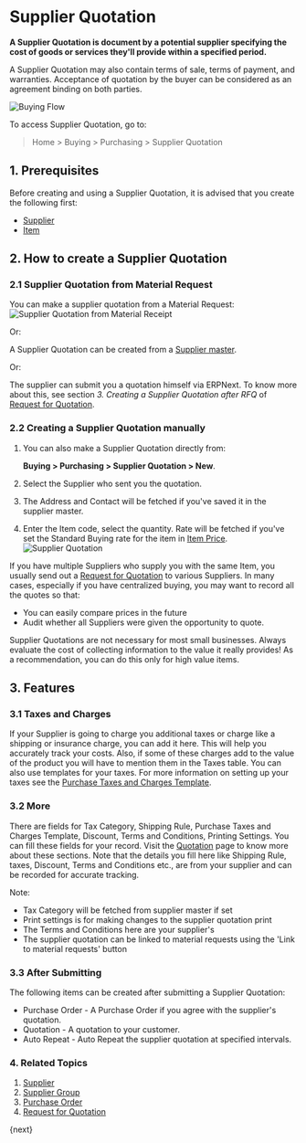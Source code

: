 <!-- add-breadcrumbs -->
# Supplier Quotation

**A Supplier Quotation is document by a potential supplier specifying the cost of goods or services they'll provide within a specified period.**

A Supplier Quotation may also contain terms of sale, terms of payment, and warranties. Acceptance of quotation by the buyer can be considered as an agreement binding on both parties.

![Buying Flow](/docs/assets/img/buying/buying_flow_sq.png)

To access Supplier Quotation, go to:
> Home > Buying > Purchasing > Supplier Quotation

## 1. Prerequisites
Before creating and using a Supplier Quotation, it is advised that you create the following first:

* [Supplier](/docs/user/manual/en/buying/supplier)
* [Item](/docs/user/manual/en/stock/item)

## 2. How to create a Supplier Quotation

### 2.1 Supplier Quotation from Material Request

You can make a supplier quotation from a Material Request:
![Supplier Quotation from Material Receipt]({{docs_base_url}}/assets/img/buying/supplier-quotation-from-mr.png)

Or:

A Supplier Quotation can be created from a [Supplier master](/docs/user/manual/en/buying/supplier).

Or:

The supplier can submit you a quotation himself via ERPNext. To know more about this, see section _3. Creating a Supplier Quotation after RFQ_ of [Request for Quotation](/docs/user/videos/learn/request-for-quotation).

### 2.2 Creating a Supplier Quotation manually
1. You can also make a Supplier Quotation directly from:

    **Buying > Purchasing > Supplier Quotation > New**.
1. Select the Supplier who sent you the quotation.
1. The Address and Contact will be fetched if you've saved it in the supplier master.
1. Enter the Item code, select the quantity. Rate will be fetched if you've set the Standard Buying rate for the item in [Item Price](/docs/user/manual/en/stock/item-price).
    <img class="screenshot" alt="Supplier Quotation" src="{{docs_base_url}}/assets/img/buying/supplier-quotation.png">

If you have multiple Suppliers who supply you with the same Item, you
usually send out a [Request for Quotation](/docs/user/videos/learn/request-for-quotation) to various Suppliers. In
many cases, especially if you have centralized buying, you may want to record all the quotes so that:

  * You can easily compare prices in the future
  * Audit whether all Suppliers were given the opportunity to quote.

Supplier Quotations are not necessary for most small businesses. Always
evaluate the cost of collecting information to the value it really provides!
As a recommendation, you can do this only for high value items.

## 3. Features
### 3.1 Taxes and Charges
If your Supplier is going to charge you additional taxes or charge like a shipping or insurance charge, you can add it here. This will help you accurately track your costs. Also, if some of these charges add to the value of the product you will have to mention them in the Taxes table. You can also use templates for your taxes. For more information on setting up your taxes see the [Purchase Taxes and Charges Template](/docs/user/manual/en/buying/purchase-taxes-and-charges-template).

### 3.2 More
There are fields for Tax Category, Shipping Rule, Purchase Taxes and Charges Template, Discount, Terms and Conditions, Printing Settings. You can fill these fields for your record. Visit the [Quotation](/docs/user/manual/en/selling/quotation) page to know more about these sections. Note that the details you fill here like Shipping Rule, taxes, Discount, Terms and Conditions etc., are from your supplier and can be recorded for accurate tracking.

Note:

- Tax Category will be fetched from supplier master if set
- Print settings is for making changes to the supplier quotation print
- The Terms and Conditions here are your supplier's
- The supplier quotation can be linked to material requests using the 'Link to material requests' button

### 3.3 After Submitting
The following items can be created after submitting a Supplier Quotation:

* Purchase Order - A Purchase Order if you agree with the supplier's quotation.
* Quotation - A quotation to your customer.
* Auto Repeat - Auto Repeat the supplier quotation at specified intervals.

### 4. Related Topics
1. [Supplier](/docs/user/manual/en/buying/supplier)
1. [Supplier Group](/docs/user/manual/en/buying/supplier-group)
1. [Purchase Order](/docs/user/manual/en/buying/purchase-order)
1. [Request for Quotation](/docs/user/videos/learn/request-for-quotation.html)

{next}